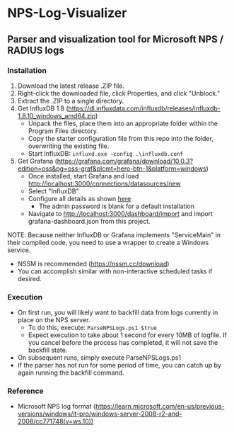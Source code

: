 # NPS-Log-Visualizer
## Parser and visualization tool for Microsoft NPS / RADIUS logs  
### Installation
1. Download the latest release .ZIP file.
2. Right-click the downloaded file, click Properties, and click "Unblock."
3. Extract the .ZIP to a single directory.
4. Get InfluxDB 1.8 (https://dl.influxdata.com/influxdb/releases/influxdb-1.8.10_windows_amd64.zip)  
    - Unpack the files, place them into an appropriate folder within the Program Files directory.  
    - Copy the starter configuration file from this repo into the folder, overwriting the existing file.  
    - Start InfluxDB: ```influxd.exe -config .\influxdb.conf```  
5. Get Grafana (https://grafana.com/grafana/download/10.0.3?edition=oss&pg=oss-graf&plcmt=hero-btn-1&platform=windows)
    - Once installed, start Grafana and load [http://localhost:3000/connections/datasources/new](http://localhost:3000/connections/datasources/new)
    - Select "InfluxDB"  
    - Configure all details as shown [here](https://github.com/Xorlent/NPS-Log-Visualizer/blob/main/InfluxDataSource.jpg)
        - The admin password is blank for a default installation
    - Navigate to [http://localhost:3000/dashboard/import](http://localhost:3000/dashboard/import) and import grafana-dashboard.json from this project.  

NOTE: Because neither InfluxDB or Grafana implements "ServiceMain" in their compiled code, you need to use a wrapper to create a Windows service.  
  - NSSM is recommended (https://nssm.cc/download)
  - You can accomplish similar with non-interactive scheduled tasks if desired.  
### Execution
- On first run, you will likely want to backfill data from logs currently in place on the NPS server.
  - To do this, execute: ```ParseNPSLogs.ps1 $true```
  - Expect execution to take about 1 second for every 10MB of logfile.  If you cancel before the process has completed, it will not save the backfill state.
- On subsequent runs, simply execute ParseNPSLogs.ps1  
- If the parser has not run for some period of time, you can catch up by again running the backfill command.  
### Reference
- Microsoft NPS log format (https://learn.microsoft.com/en-us/previous-versions/windows/it-pro/windows-server-2008-r2-and-2008/cc771748(v=ws.10))
